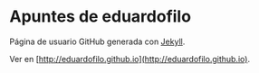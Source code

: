 Apuntes de eduardofilo
======================

Página de usuario GitHub generada con [Jekyll](https://github.com/jekyll/jekyll).

Ver en [http://eduardofilo.github.io](http://eduardofilo.github.io).
